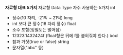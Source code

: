 **자료형 대표 5가지**
자료형 Data Type 자주 사용하는 5가지
int
- 정수(10 자리, -21억 ~ 21억)
long
- int 보다 큰 정수(18 자리 정수)
float
- 소수 포함(정밀도는 떨어짐)
- 12323.1432424f (float형은 뒤에 f를 붙혀줘야 한다.)
bool
- 참과 거짓(true or false)
string
- 문자열("abc" 등)

